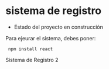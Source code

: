 <h1> sistema de registro</h1>

- Estado del proyecto en construcción 

Para ejeurar el sistema, debes poner: 

``` npm install react```

Sistema de Registro 2
